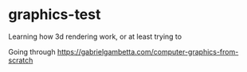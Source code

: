 # graphics-test

Learning how 3d rendering work, or at least trying to

Going through <https://gabrielgambetta.com/computer-graphics-from-scratch>
